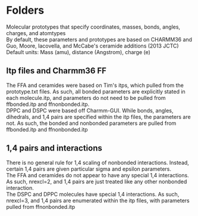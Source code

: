 # Folders
Molecular prototypes that specify coordinates, masses, bonds, angles, charges, and atomtypes  
By default, these parameters and prototypes are based on CHARMM36 and Guo, Moore, 
Iacovella, and McCabe's ceramide additions (2013 JCTC)  
Default units: Mass (amu), distance (Angstrom), charge (e)  
## Itp files and Charmm36 FF
The FFA and ceramides were based on Tim's itps, which pulled from the prototype.txt 
files. As such, all bonded parameters are explicitly stated in each molecule.itp, and
parameters do not need to be pulled from ffbonded.itp and ffnonbonded.itp.  
DPPC and DSPC were based off Charmm-GUI. While bonds, angles, dihedrals, and 1,4 pairs
are specified within the itp files, the parameters are not. 
As such, the bonded and nonbonded 
parameters are pulled from ffbonded.itp and ffnonbonded.itp  
## 1,4 pairs and interactions
There is no general rule for 1,4 scaling of nonbonded interactions. Instead, certain
1,4 pairs are given particular sigma and epsilon parameters.  
The FFA and ceramides do not appear to have any special 1,4 interactions. As such,
nrexcl=2, and 1,4 pairs are just treated like any other nonbonded interaction.  
The DSPC and DPPC molecules have special 1,4 interactions. As such, nrexcl=3, and 
1,4 pairs are enumerated within the itp files, with parameters pulled from
ffnonbonded.itp
